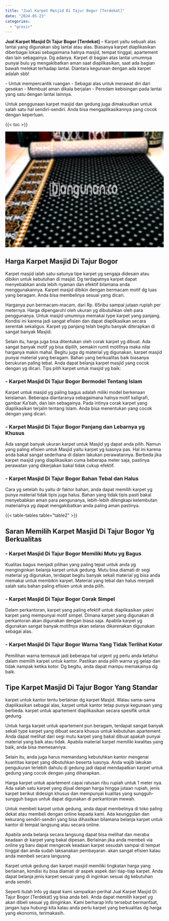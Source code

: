 ```yaml
---
title: "Jual Karpet Masjid Di Tajur Bogor [Terdekat]"
date: "2024-05-23"
categories: 
  - "grosir"
---
```


**Jual Karpet Masjid Di Tajur Bogor \[Terdekat\]** – Karpet yaitu sebuah alas lantai yang digunakan sbg lantai atau alas. Biasanya karpet diaplikasikan diberbagai lokasi sebagaimana halnya masjid, tempat tinggal, apartement dan lain sebagainya. Dg adanya. Karpet di bagian atas lantai umumnya punyai bulu yg mengakibatkan aman saat diaplikasikan, saat ada bagian bawah melekat terhadap lantai. Diantara kegunaan dengan ada karpet adalah sbb!

\- Untuk mempercantik ruangan - Sebagai alas untuk merawat diri dari gesekan - Membuat aman dikala berjalan - Peredam kebisingan pada lantai yang satu dengan lantai lainnya.

Untuk penggunaan karpet masjid dan gedung juga dimaksudkan untuk salah satu hal sendiri-sendiri. Anda bisa mengaplikasikannya yang cocok dengan keperluan.

{{< toc >}}

![Jual Karpet Masjid Di Tajur Bogor [Terdekat]](/images/grosir-karpet-murah-47.png)

## Harga Karpet Masjid Di Tajur Bogor

Karpet masjid ialah satu-satunya tipe karpet yg sengaja didesain atau dibikin untuk kebutuhan di masjid. Dg terdapatnya karpet dapat menyebabkan anda lebih nyaman dan efektif bilamana anda menggunakannya. Karpet masjid dibikin dengan bermacam motif dg luas yang beragam. Anda bisa membelinya sesuai yang dicari.

Harganya pun bermacam-macam, dari Rp. 65ribu sampai jutaan rupiah per meternya. Harga dipengaruhi oleh ukuran yg dibutuhkan oleh para penggunanya. Untuk masjid umumnya memakai type karpet yang panjang. Kondisi ini karena jadi sangat efisien dan dapat diaplikasikan secara serentak sekaligus. Karpet yg panjang telah begitu banyak diterapkan di sangat banyak Masjid.

Selain itu, harga juga bisa ditentukan oleh corak karpet yg dibuat. Ada sangat banyak motif yg bisa dipilih, semakin rumit motifnya maka nilai harganya makin mahal. Begitu juga dg material yg digunakan, karpet masjid punyai material yang beragam. Bahan yang berkualitas baik biasanya berukuran paling tebal. Anda dapat belanja karpet masjid yang cocok dengan yg dicari. Tips pilih karpet untuk masjid yg baik:

### \- Karpet Masjid Di Tajur Bogor Bermodel Tentang Islam

Karpet untuk masjid yg paling bagus adalah miliki model berkenaan keislaman. Beberapa diantaranya sebagaimana halnya motif kaligrafi, gambar Ka’bah, dan lain sebagainya. Pada intinya corak karpet yang diaplikasikan terjalin tentang Islam. Anda bisa menentukan yang cocok dengan yang dicari.

### \- Karpet Masjid Di Tajur Bogor Panjang dan Lebarnya yg Khusus

Ada sangat banyak ukuran karpet untuk Masjid yg dapat anda pilih. Namun yang paling efisien untuk Masjid yaitu karpet yg luasnya pas. Hal ini karena anda bakal sangat sederhana di dalam lakukan perawatannya. Berbeda jika karpet masjid yang diaplikasikan cuma beberapa meter saja, pastinya perawatan yang dikerjakan bakal tidak cukup efektif.

### \- Karpet Masjid Di Tajur Bogor Bahan Tebal dan Halus

Cara yg setelah itu yaitu dr faktor bahan, anda dapat memilih karpet yg punya material tidak tipis juga halus. Bahan yang tidak tipis pasti bakal menyebabkan aman para pengunanya, lebih-lebih dilengkapi kelembutan materialnya yg dapat mengakibatkan anda paling aman pastinya.

{{< table-tables table="table2" >}}

## Saran Memilih Karpet Masjid Di Tajur Bogor Yg Berkualitas

### \- Karpet Masjid Di Tajur Bogor Memiliki Mutu yg Bagus

Kualitas bagus menjadi pilihan yang paling tepat untuk anda yg menginginkan belanja karpet untuk gedung. Mutu bisa diamati dr segi material yg digunakan, terdapat begitu banyak sekali material yg bisa anda memakai untuk membikin karpet. Material yang tebal dan halus menjadi salah satu bahan paling efisien untuk anda pilih.

### \- Karpet Masjid Di Tajur Bogor Corak Simpel

Dalam perkantoran, karpet yang paling efektif untuk diaplikasikan yakni karpet yang mempunyai motif simpel. Dimana karpet yang digunakan di perkantoran akan digunakan dengan biasa saja. Apabila karpet yg digunakan sangat banyak motifnya akan selaras dikarenakan digunakan sebagai alas.

### \- Karpet Masjid Di Tajur Bogor Warna Yang Tidak Terlihat Kotor

Pemilihan warna termasuk jadi beberapa hal urgent yg perlu anda ketahui dalam memilih karpet untuk kantor. Pastikan anda pilih warna yg gelap dan tidak nampak ketika kotor. Dg begitu, anda dapat mampu memakainya dg baik.

## Tipe Karpet Masjid Di Tajur Bogor Yang Standar

karpet untuk kantor tentu berlainan dg karpet Masjid. Walau sama-sama diaplikasikan sebagai alas, karpet untuk kantor tetap punyai kegunaan yang berbeda. karpet untuk apartement diaplikasikan secara spesifik untuk gedung.

Untuk harga karpet untuk apartement pun beragam, terdapat sangat banyak sekali type karpet yang dibuat secara khusus untuk kebutuhan apartement. Anda dapat melihat dari segi mutu karpet yang bakal dibuat apakah punyai material yang baik atau tidak. Apabila material karpet memiliki kwalitas yang baik, anda bisa memesannya.

Selain itu, anda juga harus memandang kebutuhkan kantor mengenai kuantitas karpet yang dibutuhkan beserta luasnya. Anda wajib lakukan pengukuran terlebih dahulu di gedung jadi dapat mendapatkan karpet untuk gedung yang cocok dengan yang diharapkan.

Harga karpet untuk apartement capai ratusan ribu rupiah untuk 1 meter nya. Ada salah satu karpet yang dijual dengan harga hingga jutaan rupiah, jenis karpet berikut didesign khusus dan mempunyai kualitas yang sungguh-sungguh bagus untuk dapat digunakan di perkantoran mewah.

Untuk membeli karpet untuk gedung, anda dapat membelinya di toko paling dekat atau membeli dengan online kepada kami. Ada keunggulan dan kekurang sendiri-sendiri yang bisa dihasilkan bilamana belanja karpet untuk kantor di tempat langsung atau secara online.

Apabila anda belanja secara langsung dapat bisa melihat dan meraba keadaan dr karpet yang bakal dipesan. Berlainan jika anda membeli via online yg baru dapat mengecek keadaan karpet sesudah sampai di tempat tinggal dan anda sudah laksanakan pembayaran. akan sangat efisien kalau anda membeli secara langusng.

Karpet untuk gedung dan karpet masjid memiliki tingkatan harga yang berlainan, kondisi itu bisa diamati dr aspek aspek dari tiap-tiap karpet. Anda dapat belanja jenis karpet sesuai yang di inginkan sesuai dg kebutuhan anda sendiri.

Seperti itulah Info yg dapat kami sampaikan perihal Jual Karpet Masjid Di Tajur Bogor \[Terdekat\] yg bisa anda beli. Anda dapat memilih karpet yg akan dibeli sesuai yg diinginkan. Kami berharap Info tersebut bermanfaat, jangan lupa hubungi kita kalau anda perlu karpet yang berkualitas dg harga yang ekonomis, terimakasih.
